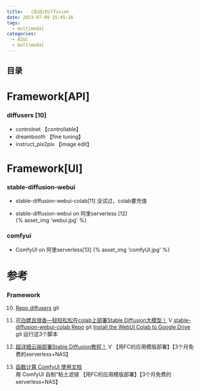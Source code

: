 ```yaml
---
title:   (实战)Diffusion 
date: 2023-07-09 15:45:26
tags:
  - multimodal
categories:
  - AIGC  
  - multimodal
---
```


<p></p>
<!-- more -->

## 目录
<!-- toc -->


# Framework[API]
### diffusers [10]
  - controlnet 【controllable】
  - dreambooth 【fine tuning】
  - instruct_pix2pix 【image edit】

# Framework[UI]
### stable-diffusion-webui
+ stable-diffusion-webui-colab[11]
  没试过，colab要充值

+ stable-diffusion-webui   on   阿里serverless [12]  
  {% asset_img  'webui.jpg' %}

### comfyui
+ ComfyUI  on  阿里serverless[13]
  {% asset_img  'comfyUI.jpg' %}



# 参考
### Framework
10. [Repo diffusers](https://github.com/huggingface/diffusers/tree/main/examples) git

11.  [可白嫖且很香—轻轻松松在colab上部署Stable Diffusion大模型！](https://www.bilibili.com/video/BV1QS421A7zF/) V
      [stable-diffusion-webui-colab Repo](https://github.com/camenduru/stable-diffusion-webui-colab) git
      [Install the WebUI Colab to Google Drive ](https://github.com/camenduru/stable-diffusion-webui-colab/tree/drive) git 运行这3个脚本


12. [超详细云端部署Stable Diffusion教程！](https://www.bilibili.com/video/BV19u411x7Bk/) V
    【用FC的应用模版部署】【3个月免费的serverless+NAS】
    
13. [函数计算 ComfyUI 使用文档](https://alidocs.dingtalk.com/i/p/x9JOGOjr65om4QLAy0mVPNbMnOEE8z89)  
    用 ComfyUI 自制“粘土滤镜
    【用FC的应用模版部署】【3个月免费的serverless+NAS】
